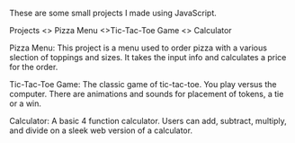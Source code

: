 These are some small projects I made using JavaScript.

Projects
<> Pizza Menu
<>Tic-Tac-Toe Game
<> Calculator

Pizza Menu:
This project is a menu used to order pizza with a various slection of toppings and sizes. It takes the input info and calculates a price for the order.

Tic-Tac-Toe Game:
The classic game of tic-tac-toe. You play versus the computer. There are animations and sounds for placement of tokens, a tie or a win. 

Calculator:
A basic 4 function calculator. Users can add, subtract, multiply, and divide on a sleek web version of a calculator.
